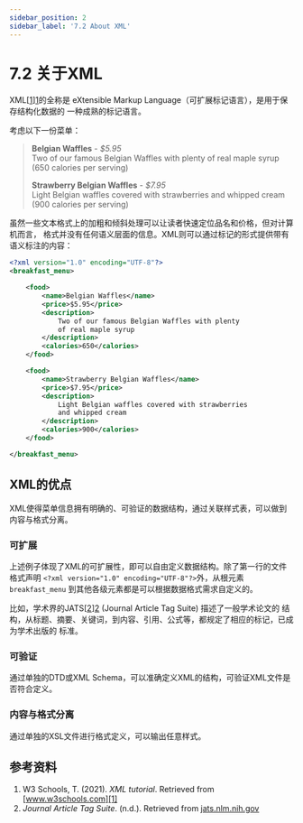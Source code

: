 ```yaml
---
sidebar_position: 2
sidebar_label: '7.2 About XML'
---
```


# 7.2 关于XML

XML[[1]][1]的全称是 eXtensible Markup Language（可扩展标记语言），是用于保存结构化数据的
一种成熟的标记语言。

考虑以下一份菜单：

> **Belgian Waffles** - _$5.95_  
> Two of our famous Belgian Waffles with plenty of real maple syrup  
> (650 calories per serving)
> 
> **Strawberry Belgian Waffles** - _$7.95_  
> Light Belgian waffles covered with strawberries and whipped cream  
> (900 calories per serving)

虽然一些文本格式上的加粗和倾斜处理可以让读者快速定位品名和价格，但对计算机而言，
格式并没有任何语义层面的信息。XML则可以通过标记的形式提供带有语义标注的内容：

```xml
<?xml version="1.0" encoding="UTF-8"?>
<breakfast_menu>

    <food>
        <name>Belgian Waffles</name>
        <price>$5.95</price>
        <description>
            Two of our famous Belgian Waffles with plenty
            of real maple syrup
        </description>
        <calories>650</calories>
    </food>

    <food>
        <name>Strawberry Belgian Waffles</name>
        <price>$7.95</price>
        <description>
            Light Belgian waffles covered with strawberries
            and whipped cream
        </description>
        <calories>900</calories>
    </food>

</breakfast_menu>
```

## XML的优点

XML使得菜单信息拥有明确的、可验证的数据结构，通过关联样式表，可以做到内容与格式分离。

### 可扩展

上述例子体现了XML的可扩展性，即可以自由定义数据结构。除了第一行的文件格式声明
`<?xml version="1.0" encoding="UTF-8"?>`外，从根元素`breakfast_menu`
到其他各级元素都是可以根据数据格式需求自定义的。

比如，学术界的JATS[[2]][2] (Journal Article Tag Suite) 描述了一般学术论文的
结构，从标题、摘要、关键词，到内容、引用、公式等，都规定了相应的标记，已成为学术出版的
标准。

### 可验证

通过单独的DTD或XML Schema，可以准确定义XML的结构，可验证XML文件是否符合定义。

### 内容与格式分离

通过单独的XSL文件进行格式定义，可以输出任意样式。

## 参考资料

1. W3 Schools, T. (2021). *XML tutorial*.
   Retrieved from [www.w3schools.com][1]
2. *Journal Article Tag Suite*. (n.d.). Retrieved from
   [jats.nlm.nih.gov][2]

[1]: https://www.w3schools.com/xml/default.asp
[2]: https://jats.nlm.nih.gov/